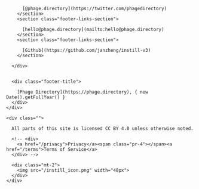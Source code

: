 
<script>

  import { env } from '$env/dynamic/public';
	import { page } from '$app/stores';
	// import logo from './svelte-logo.svg';

  export const logo = '/icon.png';
</script>



<footer class="footer | mt-24">

  <div class="_content-narrow ">
    <div class="md:flex-row md:flex _items-center gap-8">
      <div class="footer-links 
        ---
        flex-1
        relative md:flex items-center flex-row gap-8  
      ">
        <section class="footer-links-section pr-4">

          [@phage.directory](https://twitter.com/phagedirectory)
        </section>
        <section class="footer-links-section">

          [hello@phage.directory](mailto:hello@phage.directory)
        </section>
        <section class="footer-links-section">

          [Github](https://github.com/janzheng/instill-v3)
        </section>
        
      </div>    


      <div class="footer-title">

        [Phage Directory](https://phage.directory), { new Date().getFullYear() }
      </div>
    </div>

    <div class="">

      All parts of this site is licensed CC BY 4.0 unless otherwise noted. 

      <!-- <div>
        <a href="/privacy">Privacy</a><span class="pr-4"></span><a href="/terms">Terms of Service</a>
      </div> -->

      <div class="mt-2">
        <img src="/instill_icon.png" width="48px">
      </div>
    </div>  
  </div>

</footer>


